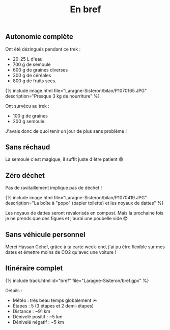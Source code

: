 ﻿---
title: "En bref"
permalink: /Laragne-Sisteron/bref/
sidebar:
  nav: "laragne_sisteron"
enable_tracks: true
---

## Autonomie complète

Ont été dézingués pendant ce trek :
* 20-25 L d'eau
* 700 g de semoule
* 600 g de graines diverses
* 300 g de céréales
* 800 g de fruits secs.

{% include image.html file="Laragne-Sisteron/bilan/P1070165.JPG" description="Presque 3 kg de nourriture" %}

Ont survécu au trek :
* 100 g de graines
* 200 g semoule.

J'avais donc de quoi tenir un jour de plus sans problème !

## Sans réchaud

La semoule c'est magique, il suffit juste d'être patient :smile:

## Zéro déchet

Pas de ravitaillement implique pas de déchet !

{% include image.html file="Laragne-Sisteron/bilan/P1070419.JPG" description="La boîte à &quot;popo&quot; (papier toilette) et les noyaux de dattes" %}

Les noyaux de dattes seront revalorisés en compost. Mais la prochaine fois je ne prends que des figues et j'aurai une poubelle vide :sunglasses:

## Sans véhicule personnel

Merci Hassan Cehef, grâce à ta carte week-end, j'ai pu être flexible sur mes dates et émettre moins de CO2 qu'avec une voiture !

## Itinéraire complet

{% include track.html id="bref" file="Laragne-Sisteron/bref.gpx" %}

Détails :
* Météo : très beau temps globalement :sunny:
* Étapes : 5 (3 étapes et 2 demi-étapes)
* Distance : ~91 km
* Dénivelé positif : ~5 km
* Dénivelé négatif : ~5 km
